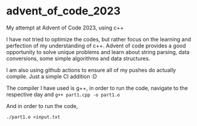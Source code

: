 # advent_of_code_2023
My attempt at Advent of Code 2023, using c++

I have not tried to optimize the codes, but rather focus on the learning and perfection of my understanding of c++. Advent of code provides a good opportunity to solve unique problems and learn about string parsing, data conversions, some simple algorithms and data structures.

I am also using github actions to ensure all of my pushes do actually compile. Just a simple CI addition :D 

The compiler I have used is g++, in order to run the code, navigate to the respective day and 
```g++ part1.cpp -o part1.o```

And in order to run the code, 

```./part1.o <input.txt``` 
